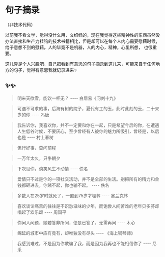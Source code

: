 # 句子摘录

（非技术代码）

以前我不看文学，觉得没什么用，文绉绉的，现在我觉得这些精神性的东西虽然没办法直接和生产力挂钩的技术书籍相比，但是却可以在每个人内心需要慰藉时候，给予意想不到的慰藉。人的毕竟不是机器，人的内心，精神，心里所想， 也很重要。

这儿算是个人兴趣吧，自己把看到有意思的句子摘录到这儿来，可能来自于任何地方的句子，觉得有意思我就记录进来✨



## ✨✨



> 明来天欲雪，能饮一杯无？    ----    白居易《问刘十九》



> 可遇不可求的事，后海有树的院子，夏代有工的玉，此时此刻的云，二十来岁的你    ----    冯唐



> 我告诉你，我喜欢你，并不一定要和你在一起，只是希望今后的你，在遭遇人生低谷时候，不要灰心，至少曾经有人被你的魅力所吸引，曾经是，以后也是    ----    村上春树



> 但行好事，莫问前程



> 一万年太久，只争朝夕



> 下次见你，谈笑风生不动情    ----   佚名



> 爱情只不过是你的一项社交活动，并不是全部的生活。别把所有的精力和金钱都砸进去，你赌不起，你也输不起。    ----   佚名



> 多数人在25岁时就死了，一直到75岁才埋葬   ----   富兰克林



> 喜欢谈论痛苦的往往是不识愁滋味的少年，而饱尝人间苦难的老年贝多芬却唱起了欢乐颂   ----   周国平



> 你问人问题，她若答非所问，便是已答了，无需再问    ----   木心



> 绵延的城市中应有竟有，却唯独没有尽头   ----   《海上钢琴师》



> 我感到难过，不是因为你欺骗了我，而是因为我再也不能相信你了    ----   尼采